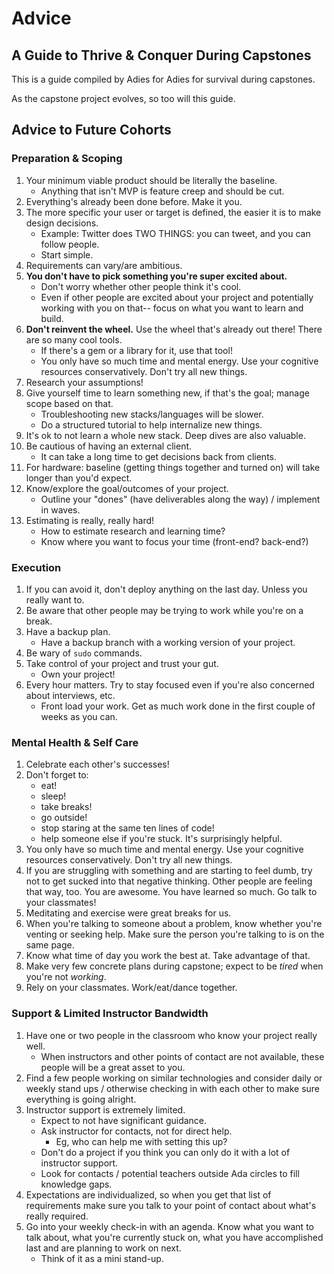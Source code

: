 # Advice

## A Guide to Thrive & Conquer During Capstones

This is a guide compiled by Adies for Adies for survival during capstones.

As the capstone project evolves, so too will this guide.

## Advice to Future Cohorts
### Preparation & Scoping

1. Your minimum viable product should be literally the baseline.
    - Anything that isn't MVP is feature creep and should be cut.
1. Everything's already been done before. Make it you.
1. The more specific your user or target is defined, the easier it is to make design decisions.
    - Example: Twitter does TWO THINGS: you can tweet, and you can follow people.
    - Start simple.
1. Requirements can vary/are ambitious.
1. __You don't have to pick something you're super excited about.__
    - Don't worry whether other people think it's cool.
    - Even if other people are excited about your project and potentially working with you on that-- focus on what you want to learn and build.
1. __Don't reinvent the wheel.__ Use the wheel that's already out there! There are so many cool tools.
    - If there's a gem or a library for it, use that tool!
    - You only have so much time and mental energy. Use your cognitive resources conservatively. Don't try all new things.
1. Research your assumptions!
1. Give yourself time to learn something new, if that's the goal; manage scope based on that.
    - Troubleshooting new stacks/languages will be slower.
    - Do a structured tutorial to help internalize new things.
1. It's ok to not learn a whole new stack. Deep dives are also valuable.
1. Be cautious of having an external client.
    - It can take a long time to get decisions back from clients.
1. For hardware: baseline (getting things together and turned on) will take longer than you'd expect.
1. Know/explore the goal/outcomes of your project.
    - Outline your "dones" (have deliverables along the way) / implement in waves.
1. Estimating is really, really hard!
    - How to estimate research and learning time?
    - Know where you want to focus your time (front-end? back-end?)

### Execution

1. If you can avoid it, don't deploy anything on the last day. Unless you really want to.
1. Be aware that other people may be trying to work  while you're on a break.
1. Have a backup plan.
    - Have a backup branch with a working version of your project.
1. Be wary of `sudo` commands.
1. Take control of your project and trust your gut.
    - Own your project!
1. Every hour matters. Try to stay focused even if you're also concerned about interviews, etc.
    - Front load your work. Get as much work done in the first couple of weeks as you can.


### Mental Health & Self Care

1. Celebrate each other's successes!
1. Don't forget to:
    - eat!
    - sleep!
    - take breaks!
    - go outside!
    - stop staring at the same ten lines of code!
    - help someone else if you're stuck. It's surprisingly helpful.
1. You only have so much time and mental energy. Use your cognitive resources conservatively. Don't try all new things.
1. If you are struggling with something and are starting to feel dumb, try not to get sucked into that negative thinking. Other people are feeling that way, too. You are awesome. You have learned so much. Go talk to your classmates!
1. Meditating and exercise were great breaks for us.
1. When you're talking to someone about a problem, know whether you're venting or seeking help. Make sure the person you're talking to is on the same page.
1. Know what time of day you work the best at. Take advantage of that.
1. Make very few concrete plans during capstone; expect to be _tired_ when you're not _working_.
1. Rely on your classmates. Work/eat/dance together.

### Support & Limited Instructor Bandwidth

1. Have one or two people in the classroom who know your project really well.
    - When instructors and other points of contact are not available, these people will be a great asset to you.
1. Find a few people working on similar technologies and consider daily or weekly stand ups / otherwise checking in with each other to make sure everything is going alright.
1. Instructor support is extremely limited.
    - Expect to not have significant guidance.
    - Ask instructor for contacts, not for direct help.
      - Eg, who can help me with setting this up?
    - Don't do a project if you think you can only do it with a lot of instructor support.
    - Look for contacts / potential teachers outside Ada circles to fill knowledge gaps.
1. Expectations are individualized, so when you get that list of requirements make sure you talk to your point of contact about what's really required.
1. Go into your weekly check-in with an agenda. Know what you want to talk about, what you're currently stuck on, what you have accomplished last and are planning to work on next.
    - Think of it as a mini stand-up.
